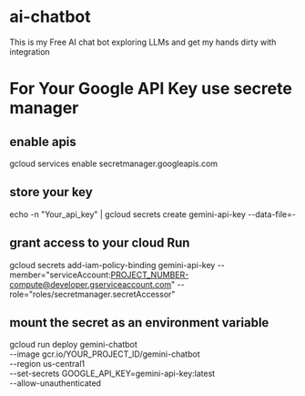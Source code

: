 # ai-chatbot
This is my Free AI chat bot exploring LLMs  and get my hands dirty with integration

# For Your Google API Key use secrete manager
## enable apis
gcloud services enable secretmanager.googleapis.com

## store your key
echo -n "Your_api_key" | gcloud secrets create gemini-api-key --data-file=-

## grant access to your cloud Run 
gcloud secrets add-iam-policy-binding gemini-api-key --member="serviceAccount:PROJECT_NUMBER-compute@developer.gserviceaccount.com" --role="roles/secretmanager.secretAccessor"

## mount the secret as an environment variable
gcloud run deploy gemini-chatbot \
  --image gcr.io/YOUR_PROJECT_ID/gemini-chatbot \
  --region us-central1 \
  --set-secrets GOOGLE_API_KEY=gemini-api-key:latest \
  --allow-unauthenticated
